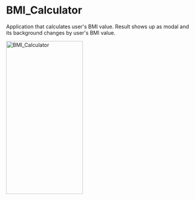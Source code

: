 # BMI_Calculator
Application that calculates user's BMI value. Result shows up as modal and its background changes by user's BMI value.

<img src="https://user-images.githubusercontent.com/90274680/133822596-e96e3230-2fe7-40e1-bbfa-40bfa797a0aa.gif" alt="BMI_Calculator" width="208" height="416">
